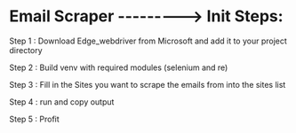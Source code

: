 # Email Scraper ---------> Init Steps:
Step 1 : Download Edge_webdriver from Microsoft and add it to your project directory  

Step 2 : Build venv with required modules (selenium and re)

Step 3 : Fill in the Sites you want to scrape the emails from into the sites list

Step 4 : run and copy output

Step 5 : Profit
